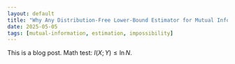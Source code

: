 ```yaml
---
layout: default
title: "Why Any Distribution-Free Lower-Bound Estimator for Mutual Information Can’t Beat ln N"
date: 2025-05-05
tags: [mutual-information, estimation, impossibility]
---
```


This is a blog post. Math test: $I(X; Y) \le \ln N$.
